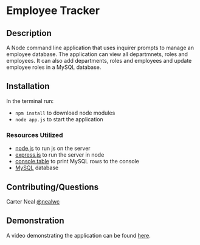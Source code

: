 # Employee Tracker

## Description
A Node command line application that uses inquirer prompts to manage an employee database. The application can view all departmnets, roles and employees. It can also add departments, roles and employees and update employee roles in a MySQL database.

## Installation

In the terminal run:
- `npm install` to download node modules
- `node app.js` to start the application

### Resources Utilized
- [node.js](https://nodejs.org/en/) to run js on the server
- [express.js](https://expressjs.com/) to run the server in node
- [console.table](https://www.npmjs.com/package/console.table) to print MySQL rows to the console
- [MySQL](https://www.mysql.com/) database

## Contributing/Questions

Carter Neal [@nealwc](http://github.com/nealwc)

## Demonstration

A video demonstrating the application can be found [here](https://drive.google.com/open?id=1kLijtERfK9G6fYCileAwO88Ngp8od9NU).